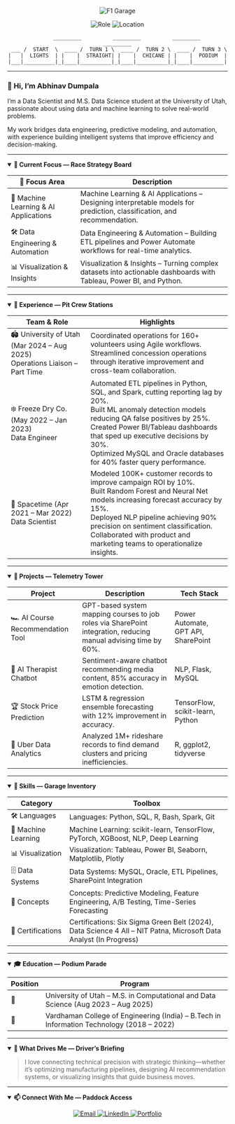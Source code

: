 <p align="center">
  <img src="https://img.shields.io/badge/Formula%201%20Garage-Abhinav%20Dumpala-ff1e00?style=for-the-badge&logo=formula1&logoColor=white" alt="F1 Garage" />
</p>

<p align="center">
  <img src="https://img.shields.io/badge/Pole%20Position-Data%20Scientist%20%7C%20M.S.%20Data%20Science%20Student-111?style=for-the-badge&logo=mercedes&logoColor=00d2be" alt="Role" />
  <img src="https://img.shields.io/badge/Home%20Circuit-Salt%20Lake%20City%2C%20Utah-005eb8?style=for-the-badge&logo=pinboard&logoColor=white" alt="Location" />
</p>

<div align="center">

```
      _________          _________          _________          _________
 ___ /  START  \  ____ /  TURN 1 \  ____ /  TURN 2 \  ____ /  TURN 3 \
|   |  LIGHTS  | |    |  STRAIGHT| |    |  CHICANE | |    |  PODIUM  |
|___|__________|_|____|__________|_|____|__________|_|____|__________|
```

</div>

---

### 👋 Hi, I’m Abhinav Dumpala

I’m a Data Scientist and M.S. Data Science student at the University of Utah, passionate about using data and machine learning to solve real-world problems.

My work bridges data engineering, predictive modeling, and automation, with experience building intelligent systems that improve efficiency and decision-making.

---

<details open>
<summary><strong>🔬 Current Focus — Race Strategy Board</strong></summary>

| 🧭 Focus Area | Description |
| --- | --- |
| 🧠 Machine Learning & AI Applications | Machine Learning & AI Applications – Designing interpretable models for prediction, classification, and recommendation. |
| 🛠️ Data Engineering & Automation | Data Engineering & Automation – Building ETL pipelines and Power Automate workflows for real-time analytics. |
| 📊 Visualization & Insights | Visualization & Insights – Turning complex datasets into actionable dashboards with Tableau, Power BI, and Python. |

</details>

---

<details open>
<summary><strong>💼 Experience — Pit Crew Stations</strong></summary>

| Team & Role | Highlights |
| --- | --- |
| 🏟️ University of Utah (Mar 2024 – Aug 2025)<br/>Operations Liaison – Part Time | Coordinated operations for 160+ volunteers using Agile workflows.<br/>Streamlined concession operations through iterative improvement and cross-team collaboration. |
| ❄️ Freeze Dry Co. (May 2022 – Jan 2023)<br/>Data Engineer | Automated ETL pipelines in Python, SQL, and Spark, cutting reporting lag by 20%.<br/>Built ML anomaly detection models reducing QA false positives by 25%.<br/>Created Power BI/Tableau dashboards that sped up executive decisions by 30%.<br/>Optimized MySQL and Oracle databases for 40% faster query performance. |
| 🌌 Spacetime (Apr 2021 – Mar 2022)<br/>Data Scientist | Modeled 100K+ customer records to improve campaign ROI by 10%.<br/>Built Random Forest and Neural Net models increasing forecast accuracy by 15%.<br/>Deployed NLP pipeline achieving 90% precision on sentiment classification.<br/>Collaborated with product and marketing teams to operationalize insights. |

</details>

---

<details open>
<summary><strong>🧠 Projects — Telemetry Tower</strong></summary>

| Project | Description | Tech Stack |
| --- | --- | --- |
| 🏎️ AI Course Recommendation Tool | GPT-based system mapping courses to job roles via SharePoint integration, reducing manual advising time by 60%. | Power Automate, GPT API, SharePoint |
| 🏁 AI Therapist Chatbot | Sentiment-aware chatbot recommending media content, 85% accuracy in emotion detection. | NLP, Flask, MySQL |
| 🏆 Stock Price Prediction | LSTM & regression ensemble forecasting with 12% improvement in accuracy. | TensorFlow, scikit-learn, Python |
| 🚦 Uber Data Analytics | Analyzed 1M+ rideshare records to find demand clusters and pricing inefficiencies. | R, ggplot2, tidyverse |

</details>

---

<details open>
<summary><strong>🧩 Skills — Garage Inventory</strong></summary>

| Category | Toolbox |
| --- | --- |
| 🛠️ Languages | Languages: Python, SQL, R, Bash, Spark, Git |
| 🤖 Machine Learning | Machine Learning: scikit-learn, TensorFlow, PyTorch, XGBoost, NLP, Deep Learning |
| 📊 Visualization | Visualization: Tableau, Power BI, Seaborn, Matplotlib, Plotly |
| 🗄️ Data Systems | Data Systems: MySQL, Oracle, ETL Pipelines, SharePoint Integration |
| 🧪 Concepts | Concepts: Predictive Modeling, Feature Engineering, A/B Testing, Time-Series Forecasting |
| 🏅 Certifications | Certifications: Six Sigma Green Belt (2024), Data Science 4 All – NIT Patna, Microsoft Data Analyst (In Progress) |

</details>

---

<details open>
<summary><strong>🎓 Education — Podium Parade</strong></summary>

| Position | Program |
| --- | --- |
| 🥇 | University of Utah – M.S. in Computational and Data Science (Aug 2023 – Aug 2025) |
| 🥈 | Vardhaman College of Engineering (India) – B.Tech in Information Technology (2018 – 2022) |

</details>

---

<details open>
<summary><strong>🌱 What Drives Me — Driver’s Briefing</strong></summary>

> I love connecting technical precision with strategic thinking—whether it’s optimizing manufacturing pipelines, designing AI recommendation systems, or visualizing insights that guide business moves.

</details>

---

<details open>
<summary><strong>📫 Connect With Me — Paddock Access</strong></summary>

<p align="center">
  <a href="mailto:abhinavvv.d@gmail.com">
    <img src="https://img.shields.io/badge/Email-abhinavvv.d%40gmail.com-ff1e00?style=for-the-badge&logo=minutemailer&logoColor=white" alt="Email" />
  </a>
  <a href="https://linkedin.com/in/abhinavdumpala">
    <img src="https://img.shields.io/badge/LinkedIn-abhinavdumpala-0a66c2?style=for-the-badge&logo=linkedin&logoColor=white" alt="LinkedIn" />
  </a>
  <a href="https://github.com/abhinavdumpala">
    <img src="https://img.shields.io/badge/Portfolio%20(coming%20soon)-github.com%2Fabhinavdumpala-333333?style=for-the-badge&logo=github&logoColor=white" alt="Portfolio" />
  </a>
</p>

</details>
